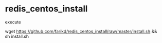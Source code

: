redis_centos_install
====================

execute

wget https://github.com/farikd/redis_centos_install/raw/master/install.sh && sh install.sh
